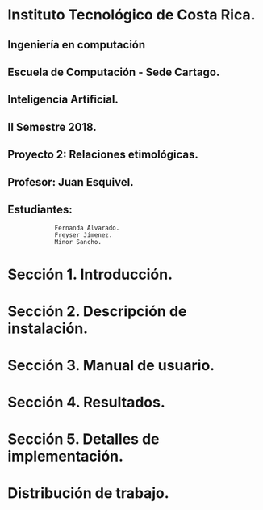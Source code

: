# Instituto Tecnológico de Costa Rica.
## Ingeniería en computación
## Escuela de Computación - Sede Cartago.
## Inteligencia Artificial.
## II Semestre 2018.
## Proyecto 2: Relaciones etimológicas.
## Profesor: Juan Esquivel.
## Estudiantes: 
                 Fernanda Alvarado.
                 Freyser Jímenez.
                 Minor Sancho.

# Sección 1. Introducción.

# Sección 2. Descripción de instalación.
# Sección 3. Manual de usuario.

# Sección 4. Resultados.
# Sección 5. Detalles de implementación.
# Distribución de trabajo.
